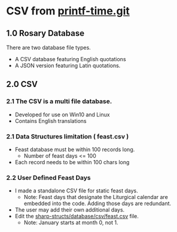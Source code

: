 # CSV from [printf-time.git](https://github.com/mezcel/printf-time.git)

## 1.0 Rosary Database

There are two database file types.
* A CSV database featuring English quotations
* A JSON version featuring Latin quotations.

## 2.0 CSV
### 2.1 The CSV is a multi file database.

* Developed for use on Win10 and Linux
* Contains English translations

### 2.1 Data Structures limitation ( feast.csv )

* Feast database must be within 100 records long.
    * Number of feast days <= 100
    <!--* ```feast_t feast_dbArray[100];```-->
* Each record needs to be within 100 chars long
    <!--* ```csvToStruct_feast( feast_db_struct, 100, filePath );```-->

### 2.2 User Defined Feast Days

* I made a standalone CSV file for static feast days.
    * Note: Feast days that designate the Liturgical calendar are embedded into the code. Adding those days are redundant.
* The user may add their own additional days.
* Edit the [sharp-structs/database/csv/feast.csv](csv/feast.csv) file.
    * Note: January starts at month 0, not 1.
